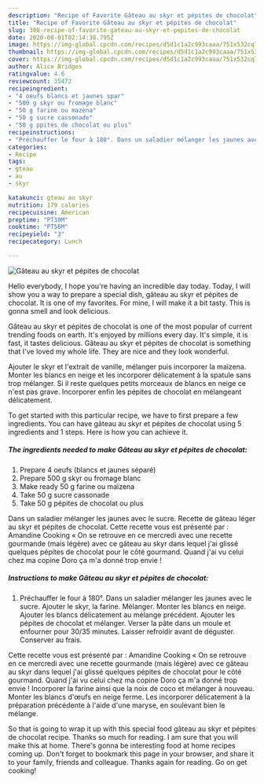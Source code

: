 ```yaml
---
description: "Recipe of Favorite Gâteau au skyr et pépites de chocolat"
title: "Recipe of Favorite Gâteau au skyr et pépites de chocolat"
slug: 308-recipe-of-favorite-gateau-au-skyr-et-pepites-de-chocolat
date: 2020-08-01T02:14:38.795Z
image: https://img-global.cpcdn.com/recipes/d5d1c1a2c993caaa/751x532cq70/gateau-au-skyr-et-pepites-de-chocolat-photo-principale-de-la-recette.jpg
thumbnail: https://img-global.cpcdn.com/recipes/d5d1c1a2c993caaa/751x532cq70/gateau-au-skyr-et-pepites-de-chocolat-photo-principale-de-la-recette.jpg
cover: https://img-global.cpcdn.com/recipes/d5d1c1a2c993caaa/751x532cq70/gateau-au-skyr-et-pepites-de-chocolat-photo-principale-de-la-recette.jpg
author: Alice Bridges
ratingvalue: 4.6
reviewcount: 35472
recipeingredient:
- "4 oeufs blancs et jaunes spar"
- "500 g skyr ou fromage blanc"
- "50 g farine ou mazena"
- "50 g sucre cassonade"
- "50 g ppites de chocolat ou plus"
recipeinstructions:
- "Préchauffer le four à 180°. Dans un saladier mélanger les jaunes avec le sucre. Ajouter le skyr, la farine. Mélanger. Monter les blancs en neige. Ajouter les blancs délicatement au mélange précédent. Ajouter les pépites de chocolat et mélanger. Verser la pâte dans un moule et enfourner pour 30/35 minutes. Laisser refroidir avant de déguster. Conserver au frais."
categories:
- Recipe
tags:
- gteau
- au
- skyr

katakunci: gteau au skyr 
nutrition: 179 calories
recipecuisine: American
preptime: "PT39M"
cooktime: "PT56M"
recipeyield: "3"
recipecategory: Lunch

---
```



![Gâteau au skyr et pépites de chocolat](https://img-global.cpcdn.com/recipes/d5d1c1a2c993caaa/751x532cq70/gateau-au-skyr-et-pepites-de-chocolat-photo-principale-de-la-recette.jpg)

Hello everybody, I hope you're having an incredible day today. Today, I will show you a way to prepare a special dish, gâteau au skyr et pépites de chocolat. It is one of my favorites. For mine, I will make it a bit tasty. This is gonna smell and look delicious.

Gâteau au skyr et pépites de chocolat is one of the most popular of current trending foods on earth. It's enjoyed by millions every day. It's simple, it is fast, it tastes delicious. Gâteau au skyr et pépites de chocolat is something that I've loved my whole life. They are nice and they look wonderful.

Ajouter le skyr et l&#39;extrait de vanille, mélanger puis incorporer la maïzena. Monter les blancs en neige et les incorporer délicatement à la spatule sans trop mélanger. Si il reste quelques petits morceaux de blancs en neige ce n&#39;est pas grave. Incorporer enfin les pépites de chocolat en mélangeant délicatement.


To get started with this particular recipe, we have to first prepare a few ingredients. You can have gâteau au skyr et pépites de chocolat using 5 ingredients and 1 steps. Here is how you can achieve it.

<!--inarticleads1-->

##### The ingredients needed to make Gâteau au skyr et pépites de chocolat:

1. Prepare 4 oeufs (blancs et jaunes séparé)
1. Prepare 500 g skyr ou fromage blanc
1. Make ready 50 g farine ou maïzena
1. Take 50 g sucre cassonade
1. Take 50 g pépites de chocolat ou plus


Dans un saladier mélanger les jaunes avec le sucre. Recette de gâteau léger au skyr et pépites de chocolat. Cette recette vous est présenté par : Amandine Cooking « On se retrouve en ce mercredi avec une recette gourmande (mais légère) avec ce gâteau au skyr dans lequel j&#39;ai glissé quelques pépites de chocolat pour le côté gourmand. Quand j&#39;ai vu celui chez ma copine Doro ça m&#39;a donné trop envie ! 

<!--inarticleads2-->

##### Instructions to make Gâteau au skyr et pépites de chocolat:

1. Préchauffer le four à 180°. Dans un saladier mélanger les jaunes avec le sucre. Ajouter le skyr, la farine. Mélanger. Monter les blancs en neige. Ajouter les blancs délicatement au mélange précédent. Ajouter les pépites de chocolat et mélanger. Verser la pâte dans un moule et enfourner pour 30/35 minutes. Laisser refroidir avant de déguster. Conserver au frais.


Cette recette vous est présenté par : Amandine Cooking « On se retrouve en ce mercredi avec une recette gourmande (mais légère) avec ce gâteau au skyr dans lequel j&#39;ai glissé quelques pépites de chocolat pour le côté gourmand. Quand j&#39;ai vu celui chez ma copine Doro ça m&#39;a donné trop envie ! Incorporer la farine ainsi que la noix de coco et mélanger à nouveau. Monter les blancs d&#39;œufs en neige ferme. Les incorporer délicatement à la préparation précédente à l&#39;aide d&#39;une maryse, en soulevant bien le mélange. 

So that is going to wrap it up with this special food gâteau au skyr et pépites de chocolat recipe. Thanks so much for reading. I am sure that you will make this at home. There's gonna be interesting food at home recipes coming up. Don't forget to bookmark this page in your browser, and share it to your family, friends and colleague. Thanks again for reading. Go on get cooking!
